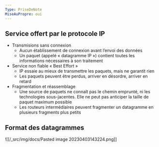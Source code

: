 ```yaml
---
Type: PriseDeNote
MiseAuPropre: oui
---
```



## Service offert par le protocole IP
- Transmisions sans connexion
	- Aucun établissement de connexion avant l’envoi des données
	- Un paquet (appelé « datagramme IP ») contient toutes les informations nécessaires à son traitement
- Service non fiable « Best Effort »
	- IP essaie au mieux de transmettre les paquets, mais ne garantit rien
	- Les paquets peuvent être perdus, arriver en désordre, arriver en retard
- Fragmentation et réassemblage
	- Une source de paquets ne connaît pas le chemin emprunté, ni les technologies sous-jacentes. Elle ne peut pas anticiper la taille de paquet maximum possible
	- Les routeurs intermédiaires peuvent fragmenter un datagramme en plusieurs fragments plus petits

## Format des datagrammes
![[/_src/img/docs/Pasted image 20230403143224.png]]
